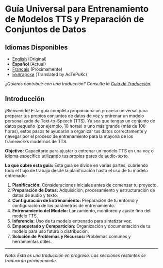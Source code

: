 # Guía Universal para Entrenamiento de Modelos TTS y Preparación de Conjuntos de Datos

## Idiomas Disponibles

- [English](../../README.md) (Original)
- **Español** (Actual)
- [Français](../fr/README.md) (Próximamente)
- [Български](/languages/bg/README.md) (Translated by AcTePuKc)

*¿Quieres contribuir con una traducción? Consulta la [Guía de Traducción](../../README.md#translation-guide).*

## Introducción

¡Bienvenido! Esta guía completa proporciona un proceso universal para preparar tus propios conjuntos de datos de voz y entrenar un modelo personalizado de Text-to-Speech (TTS). Ya sea que tengas un conjunto de datos pequeño (por ejemplo, 10 horas) o uno más grande (más de 100 horas), estos pasos te ayudarán a organizar tus datos correctamente y navegar por el proceso de entrenamiento para la mayoría de los frameworks modernos de TTS.

**Objetivo:** Capacitarte para ajustar o entrenar un modelo TTS en una voz o idioma específico utilizando tus propios pares de audio-texto.

**Lo que cubre esta guía:**
Esta guía se divide en varias partes, cubriendo todo el flujo de trabajo desde la planificación hasta el uso de tu modelo entrenado:

1.  **Planificación:** Consideraciones iniciales antes de comenzar tu proyecto.
2.  **Preparación de Datos:** Adquisición, procesamiento y estructuración de datos de audio y texto.
3.  **Configuración de Entrenamiento:** Preparación de tu entorno y configuración de los parámetros de entrenamiento.
4.  **Entrenamiento del Modelo:** Lanzamiento, monitoreo y ajuste fino del modelo TTS.
5.  **Inferencia:** Uso de tu modelo entrenado para sintetizar voz.
6.  **Empaquetado y Compartición:** Organización y documentación de tu modelo para uso futuro o distribución.
7.  **Solución de Problemas y Recursos:** Problemas comunes y herramientas útiles.

---

*Nota: Esta es una traducción en progreso. Las secciones restantes se traducirán próximamente.*